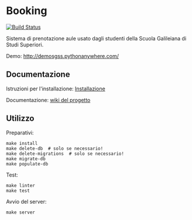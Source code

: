 Booking
=======

[![Build Status](https://travis-ci.org/studentisgss/booking.svg?branch=master)](https://travis-ci.org/studentisgss/booking)

Sistema di prenotazione aule usato dagli studenti della Scuola Galileiana di Studi Superiori.

Demo: <http://demosgss.pythonanywhere.com/>


Documentazione
-------------

Istruzioni per l'installazione: [Installazione](https://github.com/studentisgss/booking/wiki/Installazione)

Documentazione: [wiki del progetto](https://github.com/studentisgss/booking/wiki)


Utilizzo
--------

Preparativi:

	make install
	make delete-db  # solo se necessario!
	make delete-migrations  # solo se necessario!
	make migrate-db
	make populate-db

Test:

    make linter
    make test

Avvio del server:

	make server

